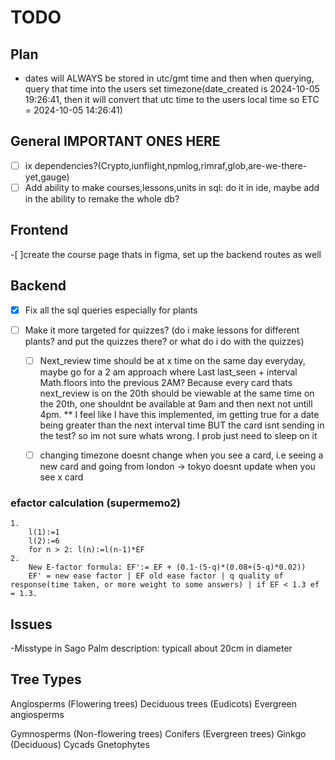 # TODO

## Plan

- dates will ALWAYS be stored in utc/gmt time and then when querying, query that time into the users set timezone(date_created is 2024-10-05 19:26:41, then it will convert that utc time to the users local time so ETC = 2024-10-05 14:26:41)

## General IMPORTANT ONES HERE

- [ ] ix dependencies?(Crypto,iunflight,npmlog,rimraf,glob,are-we-there-yet,gauge)
- [ ] Add ability to make courses,lessons,units in sql: do it in ide, maybe add in the ability to remake the whole db?

## Frontend

-[ ]create the course page thats in figma, set up the backend routes as well

## Backend

-[x] Fix all the sql queries especially for plants

-[ ] Make it more targeted for quizzes? (do i make lessons for different plants? and put the quizzes there? or what do i do with the quizzes)

    - [ ] Next_review time should be at  x time on the same day everyday, maybe go for a 2 am approach where Last last_seen + interval Math.floors into the previous 2AM?
            Because every card thats next_review is on the 20th should be viewable at the same time on the 20th, one shouldnt be available at 9am and then next not untill 4pm.
    ** I feel like I have this implemented, im getting true for a date being greater than the next interval time BUT the card isnt sending in the test? so
        im not sure whats wrong. I prob just need to sleep on it

    - [ ] changing timezone doesnt change when you see a card, i.e seeing a new card and going from london -> tokyo doesnt update when you see x card

### efactor calculation (supermemo2)

    1. 
        l(1):=1
        l(2):=6
        for n > 2: l(n):=l(n-1)*EF
    2. 
        New E-factor formula: EF':= EF + (0.1-(5-q)*(0.08+(5-q)*0.02))
        EF' = new ease factor | EF old ease factor | q quality of response(time taken, or more weight to some answers) | if EF < 1.3 ef = 1.3. 

## Issues

-Misstype in Sago Palm description: typicall about 20cm in diameter

## Tree Types

Angiosperms (Flowering trees)
    Deciduous trees (Eudicots)
    Evergreen angiosperms

Gymnosperms (Non-flowering trees)
    Conifers (Evergreen trees)
    Ginkgo (Deciduous)
    Cycads
    Gnetophytes
